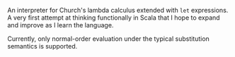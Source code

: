 An interpreter for Church's lambda calculus extended with `let` expressions. A very first attempt at thinking functionally in Scala that I hope to expand and improve as I learn the language.

Currently, only normal-order evaluation under the typical substitution semantics is supported.